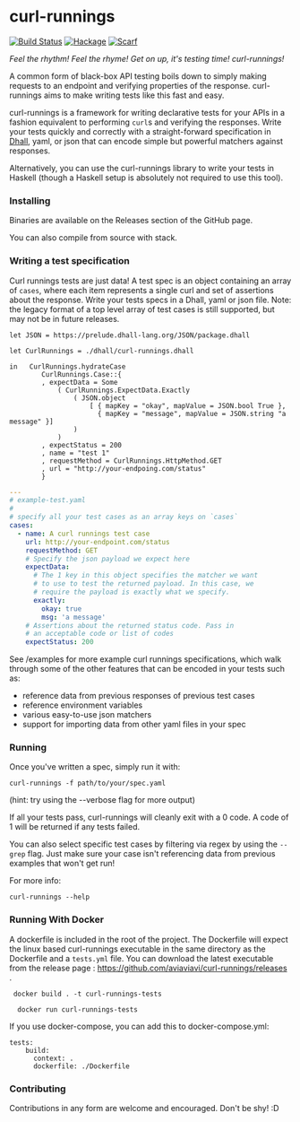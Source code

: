 # curl-runnings

[![Build Status](https://travis-ci.org/aviaviavi/curl-runnings.svg?branch=master)](https://travis-ci.org/aviaviavi/curl-runnings) 
[![Hackage](https://img.shields.io/hackage/v/curl-runnings.svg)](https://hackage.haskell.org/package/curl-runnings)
[![Scarf](https://scarf.sh/package/badge/curl-runnings)](https://scarf.sh/package/avi/curl-runnings)

_Feel the rhythm! Feel the rhyme! Get on up, it's testing time! curl-runnings!_

A common form of black-box API testing boils down to simply making requests to
an endpoint and verifying properties of the response. curl-runnings aims to make
writing tests like this fast and easy.

curl-runnings is a framework for writing declarative tests for your APIs in a
fashion equivalent to performing `curl`s and verifying the responses. Write your
tests quickly and correctly with a straight-forward specification in
[Dhall](https://dhall-lang.org/), yaml, or json that can encode simple but
powerful matchers against responses.

Alternatively, you can use the curl-runnings library to write your tests in
Haskell (though a Haskell setup is absolutely not required to use this tool).


### Installing

Binaries are available on the Releases section of the GitHub page.

You can also compile from source with stack.

### Writing a test specification

Curl runnings tests are just data! A test spec is an object containing an array
of `cases`, where each item represents a single curl and set of assertions about
the response. Write your tests specs in a Dhall, yaml or json file. Note: the legacy
format of a top level array of test cases is still supported, but may not be in
future releases.

```dhall
let JSON = https://prelude.dhall-lang.org/JSON/package.dhall

let CurlRunnings = ./dhall/curl-runnings.dhall

in   CurlRunnings.hydrateCase
        CurlRunnings.Case::{
        , expectData = Some
            ( CurlRunnings.ExpectData.Exactly
                ( JSON.object
                    [ { mapKey = "okay", mapValue = JSON.bool True },
                      { mapKey = "message", mapValue = JSON.string "a message" }]
                )
            )
        , expectStatus = 200
        , name = "test 1"
        , requestMethod = CurlRunnings.HttpMethod.GET
        , url = "http://your-endpoing.com/status"
        }
```


```yaml
---
# example-test.yaml
#
# specify all your test cases as an array keys on `cases`
cases:
  - name: A curl runnings test case
    url: http://your-endpoint.com/status
    requestMethod: GET
    # Specify the json payload we expect here
    expectData:
      # The 1 key in this object specifies the matcher we want
      # to use to test the returned payload. In this case, we
      # require the payload is exactly what we specify.
      exactly:
        okay: true
        msg: 'a message'
    # Assertions about the returned status code. Pass in
    # an acceptable code or list of codes
    expectStatus: 200

```

See /examples for more example curl runnings specifications, which walk
through some of the other features that can be encoded in your tests such as:
- reference data from previous responses of previous test cases
- reference environment variables
- various easy-to-use json matchers
- support for importing data from other yaml files in your spec

### Running

Once you've written a spec, simply run it with:

```curl-runnings -f path/to/your/spec.yaml ```

(hint: try using the --verbose flag for more output)

If all your tests pass, curl-runnings will cleanly exit with a 0 code. A code of
1 will be returned if any tests failed.

You can also select specific test cases by filtering via regex by using the
`--grep` flag. Just make sure your case isn't referencing data from previous
examples that won't get run!

For more info:

```curl-runnings --help ```


### Running With Docker
A dockerfile is included in the root of the project. The Dockerfile will expect the linux based curl-runnings executable in the same directory as the Dockerfile and a `tests.yml` file. You can download the latest executable from the release page : https://github.com/aviaviavi/curl-runnings/releases .

``` docker build . -t curl-runnings-tests```

```  docker run curl-runnings-tests```

If you use docker-compose, you can add this to docker-compose.yml:

```
tests:
    build:
      context: .
      dockerfile: ./Dockerfile
```

### Contributing

Contributions in any form are welcome and encouraged. Don't be shy! :D

